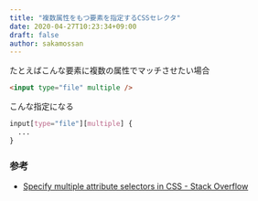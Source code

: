 ```yaml
---
title: "複数属性をもつ要素を指定するCSSセレクタ"
date: 2020-04-27T10:23:34+09:00
draft: false
author: sakamossan
---
```


たとえばこんな要素に複数の属性でマッチさせたい場合

```html
<input type="file" multiple />
```

こんな指定になる

```css
input[type="file"][multiple] { 
  ...
}
```


### 参考

- [Specify multiple attribute selectors in CSS - Stack Overflow](https://stackoverflow.com/questions/12340737/specify-multiple-attribute-selectors-in-css)
